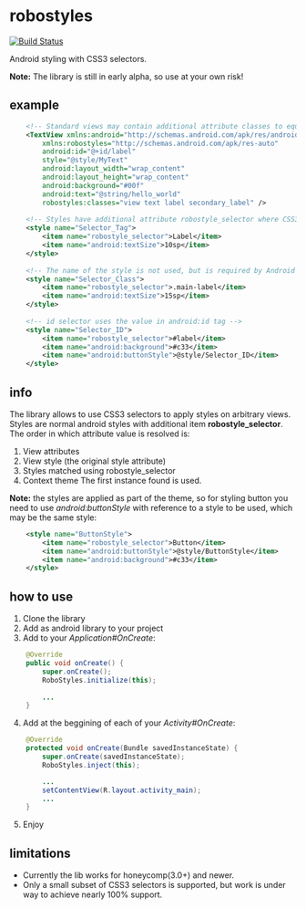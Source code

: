robostyles
==========
[![Build Status](https://travis-ci.org/groupsky/robostyles.png?branch=master)](https://travis-ci.org/groupsky/robostyles)

Android styling with CSS3 selectors.

**Note:** The library is still in early alpha, so use at your own risk!

example
-------
```xml
    <!-- Standard views may contain additional attribute classes to equivalent of HTML class attribute -->
    <TextView xmlns:android="http://schemas.android.com/apk/res/android"
        xmlns:robostyles="http://schemas.android.com/apk/res-auto"
        android:id="@+id/label"
        style="@style/MyText"
        android:layout_width="wrap_content"
        android:layout_height="wrap_content"
        android:background="#00f"
        android:text="@string/hello_world"
        robostyles:classes="view text label secondary_label" />
    
    <!-- Styles have additional attribute robostyle_selector where CSS3 selector is written -->
    <style name="Selector_Tag">
        <item name="robostyle_selector">Label</item>
        <item name="android:textSize">10sp</item>
    </style>
    
    <!-- The name of the style is not used, but is required by Android -->
    <style name="Selector_Class">
        <item name="robostyle_selector">.main-label</item>
        <item name="android:textSize">15sp</item>
    </style>
    
    <!-- id selector uses the value in android:id tag -->
    <style name="Selector_ID">
        <item name="robostyle_selector">#label</item>
        <item name="android:background">#c33</item>
        <item name="android:buttonStyle">@style/Selector_ID</item>
    </style>

```


info
----
The library allows to use CSS3 selectors to apply styles on arbitrary views. Styles are normal android styles with additional item **robostyle_selector**. 
The order in which attribute value is resolved is:
 1. View attributes
 2. View style (the original style attribute)
 3. Styles matched using robostyle_selector
 4. Context theme
The first instance found is used.

**Note:** the styles are applied as part of the theme, so for styling button you need to use *android:buttonStyle* with reference to a style to be used, which may be the same style:
```xml
    <style name="ButtonStyle">
        <item name="robostyle_selector">Button</item>
        <item name="android:buttonStyle">@style/ButtonStyle</item>
        <item name="android:background">#c33</item>
    </style>
```

how to use
----------
 1. Clone the library
 2. Add as android library to your project
 3. Add to your *Application#OnCreate*:

```java
	@Override
	public void onCreate() {
		super.onCreate();
		RoboStyles.initialize(this);
		
		...
	}
```
 4. Add at the beggining of each of your *Activity#OnCreate*:

```java
	@Override
	protected void onCreate(Bundle savedInstanceState) {
		super.onCreate(savedInstanceState);
		RoboStyles.inject(this);

		...
		setContentView(R.layout.activity_main);
		...
	}
```
 5. Enjoy


limitations
-----------
- Currently the lib works for honeycomp(3.0+) and newer.
- Only a small subset of CSS3 selectors is supported, but work is under way to achieve nearly 100% support.



